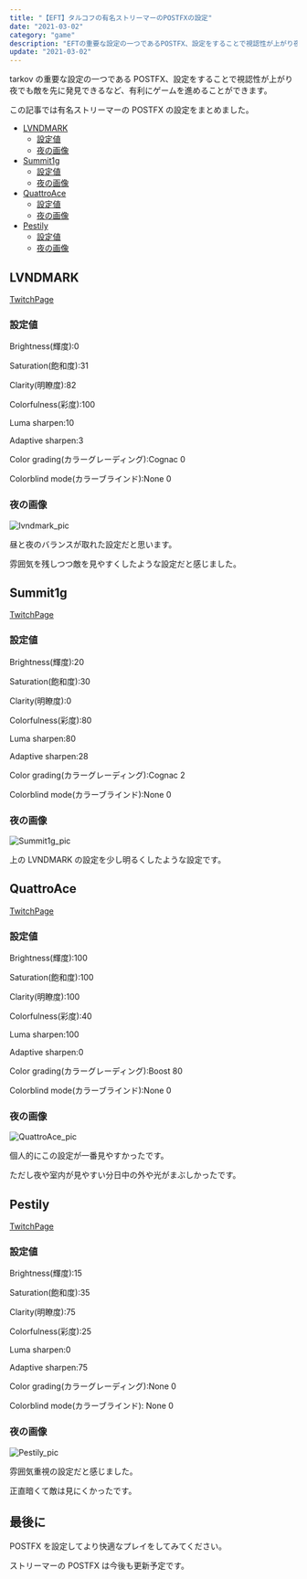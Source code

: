 ```yaml
---
title: "【EFT】タルコフの有名ストリーマーのPOSTFXの設定"
date: "2021-03-02"
category: "game"
description: "EFTの重要な設定の一つであるPOSTFX、設定をすることで視認性が上がり夜でも敵を先に発見できるなど、有利にゲームを進めることができます。この記事では有名ストリーマーのPOSTFXの設定をまとめました。"
update: "2021-03-02"
---
```


<!-- descriptionは100文字前後 -->

tarkov の重要な設定の一つである POSTFX、設定をすることで視認性が上がり夜でも敵を先に発見できるなど、有利にゲームを進めることができます。

この記事では有名ストリーマーの POSTFX の設定をまとめました。

- [LVNDMARK](#LVNDMARK)
  - [設定値](#LVNDMARK-option)
  - [夜の画像](#LVNDMARK-Night)
- [Summit1g](#Summit1g)
  - [設定値](#Summit1g-option)
  - [夜の画像](#Summit1g-Night)
- [QuattroAce](#QuattroAce)
  - [設定値](#QuattroAce-option)
  - [夜の画像](#QuattroAce-Night)
- [Pestily](#Pestily)
  - [設定値](#Pestily-option)
  - [夜の画像](#Pestily-Night)

<a id="LVNDMARK"></a>

## LVNDMARK

<a href="https://www.twitch.tv/lvndmark" rel="nofollow" target="_blank">TwitchPage</a>

<a id="LVNDMARK-option"></a>

### 設定値

Brightness(輝度):0

Saturation(飽和度):31

Clarity(明瞭度):82

Colorfulness(彩度):100

Luma sharpen:10

Adaptive sharpen:3

Color grading(カラーグレーディング):Cognac 0

Colorblind mode(カラーブラインド):None 0

<a id="LVNDMARK-Night"></a>

### 夜の画像

<img src="/blogpic/eft-postfx/lvndmark.png" alt="lvndmark_pic">

昼と夜のバランスが取れた設定だと思います。

雰囲気を残しつつ敵を見やすくしたような設定だと感じました。

<a id="Summit1g"></a>

## Summit1g

<a href="https://www.twitch.tv/summit1g" rel="nofollow" target="_blank">TwitchPage</a>

<a id="Summit1g-option"></a>

### 設定値

Brightness(輝度):20

Saturation(飽和度):30

Clarity(明瞭度):0

Colorfulness(彩度):80

Luma sharpen:80

Adaptive sharpen:28

Color grading(カラーグレーディング):Cognac 2

Colorblind mode(カラーブラインド):None 0

<a id="Summit1g-Night"></a>

### 夜の画像

<img src="/blogpic/eft-postfx/Summit1g.png" alt="Summit1g_pic">

上の LVNDMARK の設定を少し明るくしたような設定です。

<a id="QuattroAce"></a>

## QuattroAce

<a href="https://www.twitch.tv/quattroace" rel="nofollow" target="_blank">TwitchPage</a>

<a id="QuattroAce-option"></a>

### 設定値

Brightness(輝度):100

Saturation(飽和度):100

Clarity(明瞭度):100

Colorfulness(彩度):40

Luma sharpen:100

Adaptive sharpen:0

Color grading(カラーグレーディング):Boost 80

Colorblind mode(カラーブラインド):None 0

<a id="QuattroAce-Night"></a>

### 夜の画像

<img src="/blogpic/eft-postfx/QuattroAce.png" alt="QuattroAce_pic">

個人的にこの設定が一番見やすかったです。

ただし夜や室内が見やすい分日中の外や光がまぶしかったです。

<a id="Pestily"></a>

## Pestily

<a href="https://www.twitch.tv/pestily" rel="nofollow" target="_blank">TwitchPage</a>

<a id="Pestily-option"></a>

### 設定値

Brightness(輝度):15

Saturation(飽和度):35

Clarity(明瞭度):75

Colorfulness(彩度):25

Luma sharpen:0

Adaptive sharpen:75

Color grading(カラーグレーディング):None 0

Colorblind mode(カラーブラインド): None 0

<a id="Pestily-Night"></a>

### 夜の画像

<img src="/blogpic/eft-postfx/Pestily.png" alt="Pestily_pic">

雰囲気重視の設定だと感じました。

正直暗くて敵は見にくかったです。

## 最後に

POSTFX を設定してより快適なプレイをしてみてください。

ストリーマーの POSTFX は今後も更新予定です。
